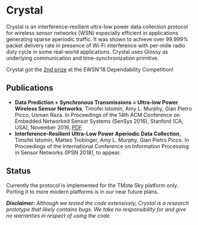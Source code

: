 # Crystal
Crystal is an interference-resilient ultra-low power data collection protocol for wireless sensor networks (WSN) especially efficient in applications generating sparse aperiodic traffic. It was shown to achieve over 99.999% packet delivery rate in presence of Wi-Fi interference with per-mille radio duty cycle in some real-world applications. Crystal uses Glossy as underlying communication and time-synchronization primitive.

Crystal got the [2nd prize](https://iti-testbed.tugraz.at/blog/page/11/ewsn-18-dependability-competition-final-results/) at the EWSN'18 Dependability Competition!

## Publications

 * **Data Prediction + Synchronous Transmissions = Ultra-low Power Wireless Sensor Networks**, Timofei Istomin, Amy L. Murphy, Gian Pietro Picco, Usman Raza.  In Proceedings of the 14th ACM Conference on Embedded Networked Sensor Systems (SenSys 2016), Stanford (CA, USA), November 2016, [PDF](http://disi.unitn.it/~picco/papers/sensys16.pdf)
 * **Interference-Resilient Ultra-Low Power Aperiodic Data Collection**, Timofei Istomin, Matteo Trobinger, Amy L. Murphy, Gian Pietro Picco.  In Proceedings of the International Conference on Information Processing in Sensor Networks (IPSN 2018), to appear.

## Status
Currently the protocol is implemented for the TMote Sky platform only. Porting it to more modern platforms is in our near future plans.

***Disclaimer:*** *Although we tested the code extensively, Crystal is a research prototype that likely contains bugs. We take no responsibility for and give no warranties in respect of using the code.*

